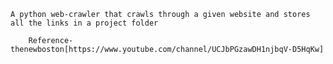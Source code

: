 	A python web-crawler that crawls through a given website and stores all the links in a project folder
	
		Reference- thenewboston[https://www.youtube.com/channel/UCJbPGzawDH1njbqV-D5HqKw]
